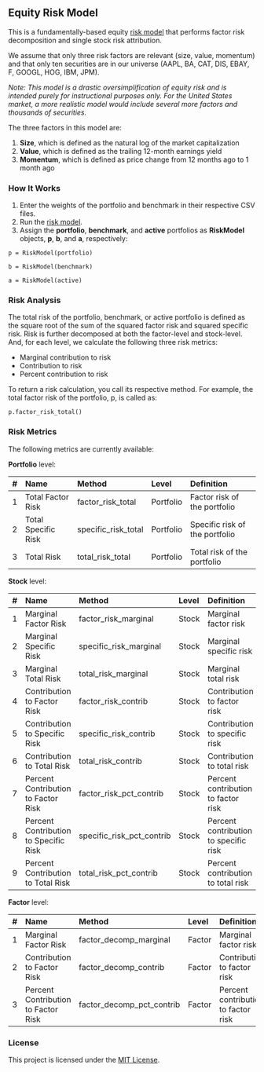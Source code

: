 ## Equity Risk Model

This is a fundamentally-based equity [risk model](/equity_risk_model.py) that performs factor risk decomposition and single stock risk attribution. 

We assume that only three risk factors are relevant (size, value, momentum) and that only ten securities are in our universe (AAPL, BA, CAT, DIS, EBAY, F, GOOGL, HOG, IBM, JPM).

*Note: This model is a drastic oversimplification of equity risk and is intended purely for instructional purposes only. For the United States market, a more realistic model would include several more factors and thousands of securities.*

The three factors in this model are:

1. **Size**, which is defined as the natural log of the market capitalization
2. **Value**, which is defined as the trailing 12-month earnings yield
3. **Momentum**, which is defined as price change from 12 months ago to 1 month ago

### How It Works

1. Enter the weights of the portfolio and benchmark in their respective CSV files.
2. Run the [risk model](/equity_risk_model.py).
3. Assign the **portfolio**, **benchmark**, and **active** portfolios as **RiskModel** objects, **p**, **b**, and **a**, respectively:
```
p = RiskModel(portfolio)
```
```
b = RiskModel(benchmark)
```
```
a = RiskModel(active)
```

### Risk Analysis

The total risk of the portfolio, benchmark, or active portfolio is defined as the square root of the sum of the squared factor risk and squared specific risk. Risk is further decomposed at both the factor-level and stock-level. And, for each level, we calculate the following three risk metrics:

- Marginal contribution to risk
- Contribution to risk
- Percent contribution to risk

To return a risk calculation, you call its respective method. For example, the total factor risk of the portfolio, p, is called as:

```
p.factor_risk_total()
```

### Risk Metrics

The following metrics are currently available:

**Portfolio** level:

| # | Name | Method | Level | Definition |
| :---: | :--- | :--- | :--- | :--- |
|1| Total Factor Risk | factor_risk_total | Portfolio | Factor risk of the portfolio|
|2| Total Specific Risk | specific_risk_total | Portfolio | Specific risk of the portfolio|
|3| Total Risk | total_risk_total | Portfolio | Total risk of the portfolio|

**Stock** level:

| # | Name | Method | Level | Definition |
| :---: | :--- | :--- | :--- | :--- |
|1| Marginal Factor Risk | factor_risk_marginal | Stock | Marginal factor risk|
|2| Marginal Specific Risk | specific_risk_marginal | Stock | Marginal specific risk|
|3| Marginal Total Risk | total_risk_marginal | Stock | Marginal total risk|
|4| Contribution to Factor Risk | factor_risk_contrib | Stock | Contribution to factor risk|
|5| Contribution to Specific Risk | specific_risk_contrib | Stock | Contribution to specific risk|
|6| Contribution to Total Risk | total_risk_contrib | Stock | Contribution to total risk|
|7| Percent Contribution to Factor Risk | factor_risk_pct_contrib | Stock | Percent contribution to factor risk|
|8| Percent Contribution to Specific Risk | specific_risk_pct_contrib | Stock | Percent contribution to specific risk|
|9| Percent Contribution to Total Risk | total_risk_pct_contrib | Stock | Percent contribution to total risk|

**Factor** level:

| # | Name | Method | Level | Definition |
| :---: | :--- | :--- | :--- | :--- |
|1| Marginal Factor Risk | factor_decomp_marginal | Factor | Marginal factor risk|
|2| Contribution to Factor Risk | factor_decomp_contrib | Factor | Contribution to factor risk|
|3| Percent Contribution to Factor Risk | factor_decomp_pct_contrib | Factor | Percent contribution to factor risk|

### License

This project is licensed under the [MIT License](/LICENSE).